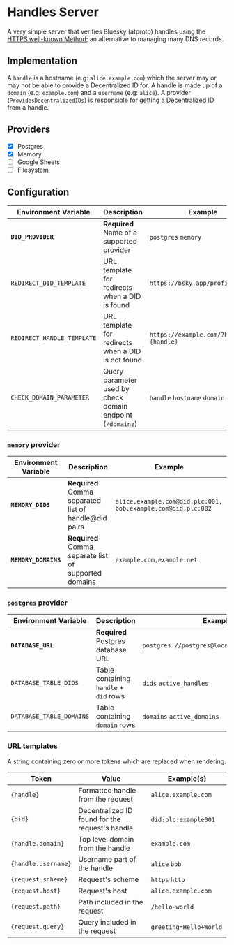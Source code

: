 # Handles Server

A very simple server that verifies Bluesky (atproto) handles using the
[HTTPS well-known Method][atproto/resolution/well-known]; an alternative to
managing many DNS records.

## Implementation

A `handle` is a hostname (e.g: `alice.example.com`) which the server may or may
not be able to provide a Decentralized ID for. A handle is made up of a `domain`
(e.g: `example.com`) and a `username` (e.g: `alice`). A provider
(`ProvidesDecentralizedIDs`) is responsible for getting a Decentralized ID from
a handle.

## Providers

- [x] Postgres
- [x] Memory
- [ ] Google Sheets
- [ ] Filesystem

## Configuration

| Environment Variable       | Description                                                | Example                                |
| -------------------------- | ---------------------------------------------------------- | -------------------------------------- |
| **`DID_PROVIDER`**         | **Required** Name of a supported provider                  | `postgres` `memory`                    |
| `REDIRECT_DID_TEMPLATE`    | URL template for redirects when a DID is found             | `https://bsky.app/profile/{did}`       |
| `REDIRECT_HANDLE_TEMPLATE` | URL template for redirects when a DID is not found         | `https://example.com/?handle={handle}` |
| `CHECK_DOMAIN_PARAMETER`   | Query parameter used by check domain endpoint (`/domainz`) | `handle` `hostname` `domain`           |

### `memory` provider

| Environment Variable | Description                                           | Example                                                      |
| -------------------- | ----------------------------------------------------- | ------------------------------------------------------------ |
| **`MEMORY_DIDS`**    | **Required** Comma separated list of handle@did pairs | `alice.example.com@did:plc:001, bob.example.com@did:plc:002` |
| **`MEMORY_DOMAINS`** | **Required** Comma separate list of supported domains | `example.com,example.net`                                    |

### `postgres` provider

| Environment Variable     | Description                            | Example                                      |
| ------------------------ | -------------------------------------- | -------------------------------------------- |
| **`DATABASE_URL`**       | **Required** Postgres database URL     | `postgres://postgres@localhost:5432/handles` |
| `DATABASE_TABLE_DIDS`    | Table containing `handle` + `did` rows | `dids` `active_handles`                      |
| `DATABASE_TABLE_DOMAINS` | Table containing `domain` rows         | `domains` `active_domains`                   |

### URL templates

A string containing zero or more tokens which are replaced when rendering.

| Token               | Value                                           | Example(s)                 |
| ------------------- | ----------------------------------------------- | -------------------------- |
| `{handle}`          | Formatted handle from the request               | `alice.example.com`        |
| `{did}`             | Decentralized ID found for the request's handle | `did:plc:example001` ` `   |
| `{handle.domain}`   | Top level domain from the handle                | `example.com`              |
| `{handle.username}` | Username part of the handle                     | `alice` `bob`              |
| `{request.scheme}`  | Request's scheme                                | `https` `http`             |
| `{request.host}`    | Request's host                                  | `alice.example.com`        |
| `{request.path}`    | Path included in the request                    | `/hello-world` ` `         |
| `{request.query}`   | Query included in the request                   | `greeting=Hello+World` ` ` |

[atproto/resolution/well-known]: https://atproto.com/specs/handle#handle-resolution
